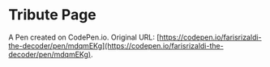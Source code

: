 # Tribute Page

A Pen created on CodePen.io. Original URL: [https://codepen.io/farisrizaldi-the-decoder/pen/mdqmEKg](https://codepen.io/farisrizaldi-the-decoder/pen/mdqmEKg).


